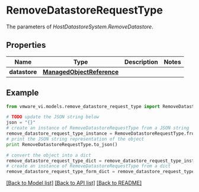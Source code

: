 # RemoveDatastoreRequestType

The parameters of *HostDatastoreSystem.RemoveDatastore*. 

## Properties
Name | Type | Description | Notes
------------ | ------------- | ------------- | -------------
**datastore** | [**ManagedObjectReference**](ManagedObjectReference.md) |  | 

## Example

```python
from vmware_vi.models.remove_datastore_request_type import RemoveDatastoreRequestType

# TODO update the JSON string below
json = "{}"
# create an instance of RemoveDatastoreRequestType from a JSON string
remove_datastore_request_type_instance = RemoveDatastoreRequestType.from_json(json)
# print the JSON string representation of the object
print RemoveDatastoreRequestType.to_json()

# convert the object into a dict
remove_datastore_request_type_dict = remove_datastore_request_type_instance.to_dict()
# create an instance of RemoveDatastoreRequestType from a dict
remove_datastore_request_type_form_dict = remove_datastore_request_type.from_dict(remove_datastore_request_type_dict)
```
[[Back to Model list]](../README.md#documentation-for-models) [[Back to API list]](../README.md#documentation-for-api-endpoints) [[Back to README]](../README.md)


